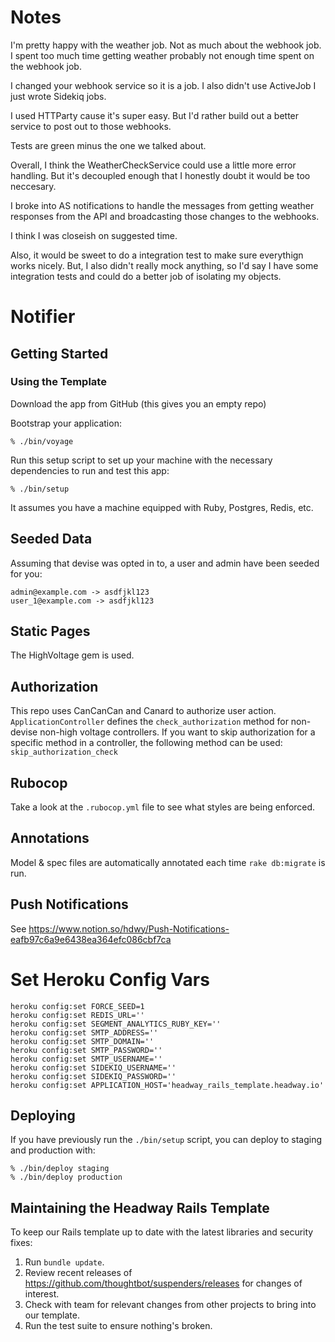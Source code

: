 # Notes

I'm pretty happy with the weather job. Not as much about the webhook job. I spent too much time getting weather probably not enough time spent on the webhook job.

I changed your webhook service so it is a job. I also didn't use ActiveJob I just wrote Sidekiq jobs.

I used HTTParty cause it's super easy. But I'd rather build out a better service to post out to those webhooks.

Tests are green minus the one we talked about.

Overall, I think the WeatherCheckService could use a little more error handling. But it's decoupled enough that I honestly doubt it would be too neccesary.

I broke into AS notifications to handle the messages from getting weather responses from the API and broadcasting those changes to the webhooks.

I think I was closeish on suggested time.

Also, it would be sweet to do a integration test to make sure everythign works nicely. But, I also didn't really mock anything, so I'd say I have some integration tests and could do a better job of isolating my objects.
# Notifier



## Getting Started

### Using the Template

Download the app from GitHub (this gives you an empty repo)

Bootstrap your application:

```shell
% ./bin/voyage
```

Run this setup script to set up your machine
with the necessary dependencies to run and test this app:


    % ./bin/setup

It assumes you have a machine equipped with Ruby, Postgres, Redis, etc.


## Seeded Data

Assuming that devise was opted in to, a user and admin have been seeded for you:

    admin@example.com -> asdfjkl123
    user_1@example.com -> asdfjkl123

## Static Pages

The HighVoltage gem is used.

## Authorization

This repo uses CanCanCan and Canard to authorize user action. `ApplicationController` defines the `check_authorization` method for non-devise non-high voltage controllers. If you want to skip authorization for a specific method in a controller, the following method can be used: `skip_authorization_check`

## Rubocop

Take a look at the `.rubocop.yml` file to see what styles are being enforced.

## Annotations

Model & spec files are automatically annotated each time `rake db:migrate` is run.

## Push Notifications

See https://www.notion.so/hdwy/Push-Notifications-eafb97c6a9e6438ea364efc086cbf7ca

# Set Heroku Config Vars

    heroku config:set FORCE_SEED=1
    heroku config:set REDIS_URL=''
    heroku config:set SEGMENT_ANALYTICS_RUBY_KEY=''
    heroku config:set SMTP_ADDRESS=''
    heroku config:set SMTP_DOMAIN=''
    heroku config:set SMTP_PASSWORD=''
    heroku config:set SMTP_USERNAME=''
    heroku config:set SIDEKIQ_USERNAME=''
    heroku config:set SIDEKIQ_PASSWORD=''
    heroku config:set APPLICATION_HOST='headway_rails_template.headway.io'

## Deploying

If you have previously run the `./bin/setup` script,
you can deploy to staging and production with:

    % ./bin/deploy staging
    % ./bin/deploy production

## Maintaining the Headway Rails Template

To keep our Rails template up to date with the latest libraries and security fixes:

1. Run `bundle update`.
2. Review recent releases of https://github.com/thoughtbot/suspenders/releases for changes of interest.
3. Check with team for relevant changes from other projects to bring into our template.
4. Run the test suite to ensure nothing's broken.
